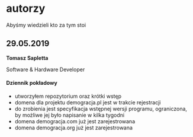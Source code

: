 # autorzy
Abyśmy wiedzieli kto za tym stoi

## 29.05.2019

**Tomasz Sapletta**

Software & Hardware Developer

#### Dziennik pokładowy
+ utworzyłem repozytorium oraz krótki wstęp
+ domena dla projektu demogracja.pl jest w trakcie rejestracji
+ do zrobienia jest specyfikacja wstępnej wersji programu, ograniczona, by możliwe jej było napisanie w kilka tygodni
+ domena demogracja.com już jest zarejestrowana
+ domena demogracja.org już jest zarejestrowana
